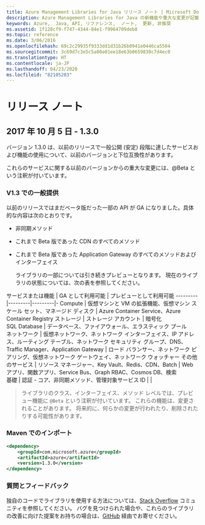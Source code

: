 ```yaml
---
title: Azure Management Libraries for Java リリース ノート | Microsoft Docs
description: Azure Management Libraries for Java の新機能や重大な変更が記載されています。
keywords: Azure,  Java, API, リファレンス,  ノート,  更新, 非推奨
ms.assetid: 1f128cf9-f747-4344-84e1-f9964709deb8
ms.topic: reference
ms.date: 3/06/2016
ms.openlocfilehash: 69c2c29935f9333dd1d31b26b0941e0446ca5504
ms.sourcegitcommit: 3c69d7c3e5c5a00a01ee18e63b0659830c7d4ec0
ms.translationtype: HT
ms.contentlocale: ja-JP
ms.lasthandoff: 04/23/2020
ms.locfileid: "82105203"
---
```

# <a name="release-notes"></a>リリース ノート 

## <a name="october-5-2017---130"></a>2017 年 10 月 5 日 - 1.3.0 

バージョン 1.3.0 は、以前のリリースで一般公開 (安定) 段階に達したサービスおよび機能の使用について、以前のバージョンと下位互換性があります。

これらのサービスに関する以前のバージョンからの重大な変更には、@Beta という注釈が付いています。


### <a name="generally-available-in-v13"></a>V1.3 での一般提供

以前のリリースではまだベータ版だった一部の API が GA になりました。具体的な内容は次のとおりです。

- 非同期メソッド
- これまで Beta 版であった CDN のすべてのメソッド
- これまで Beta 版であった Application Gateway のすべてのメソッドおよびインターフェイス

  ライブラリの一部については引き続きプレビューとなります。 現在のライブラリの状態については、次の表を参照してください。

サービスまたは機能 | GA として利用可能 | プレビューとして利用可能 
---------|---------|---------|-
Compute  | 仮想マシンと VM の拡張機能、仮想マシン スケール セット、マネージド ディスク   | Azure Container Service、Azure Container Registry 
ストレージ   |  ストレージ アカウント       |    暗号化     
SQL Database  | データベース、ファイアウォール、エラスティック プール              
ネットワーク    |  仮想ネットワーク、ネットワーク インターフェイス、IP アドレス、ルーティング テーブル、ネットワーク セキュリティ グループ、DNS、Traffic Manager、Application Gateway  |    ロード バランサー、ネットワーク ピアリング、仮想ネットワーク ゲートウェイ、ネットワーク ウォッチャー 
その他のサービス    |  リソース マネージャー、Key Vault、Redis、CDN、Batch       |  Web アプリ、関数アプリ、Service Bus、Graph RBAC、Cosmos DB、検索  
基礎     |   認証 - コア、非同期メソッド、管理対象サービス ID      |      |

> ライブラリのクラス、インターフェイス、メソッド レベルでは、プレビュー機能に `@Beta` という注釈が付いています。 これらの機能は、変更されることがあります。 将来的に、何らかの変更が行われたり、削除されたりする可能性があります。

### <a name="import-with-maven"></a>Maven でのインポート

```XML
<dependency>
    <groupId>com.microsoft.azure</groupId>
    <artifactId>azure</artifactId>
    <version>1.3.0</version>
</dependency>
```

### <a name="get-help-and-give-feedback"></a>質問とフィードバック

独自のコードでライブラリを使用する方法については、[Stack Overflow](http://stackoverflow.com/questions/tagged/azure-java-sdk) コミュニティを参照してください。 バグを見つけられた場合や、これらのライブラリの改善に向けた提案をお持ちの場合は、[GitHub](https://github.com/Azure/azure-sdk-for-java/issues) 経由でお寄せください。


